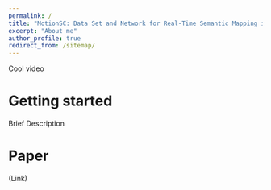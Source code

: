 ```yaml
---
permalink: /
title: "MotionSC: Data Set and Network for Real-Time Semantic Mapping in Dynamic Environments"
excerpt: "About me"
author_profile: true
redirect_from: /sitemap/
---
```


Cool video

Getting started
======
Brief Description

Paper
======
(Link)
